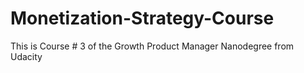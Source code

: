 # Monetization-Strategy-Course
This is Course # 3 of the Growth Product Manager Nanodegree from Udacity
